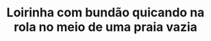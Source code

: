---
layout: post
title: Loirinha com bundão quicando na rola no meio de uma praia vazia
thumb: loirinha-com-bundao-quicando-na-rola-no-meio-de-uma-praia-vazia
duration: "04:52"
permalink: /:title
video: https://www.xvideos.com/embedframe/54931779
categories: sexo, rico, playa
---